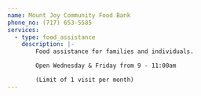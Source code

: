 ```yaml
---
name: Mount Joy Community Food Bank
phone_no: (717) 653-5585
services:
  - type: food_assistance
    description: |-
        Food assistance for families and individuals.

        Open Wednesday & Friday from 9 - 11:00am

        (Limit of 1 visit per month)
---
```

